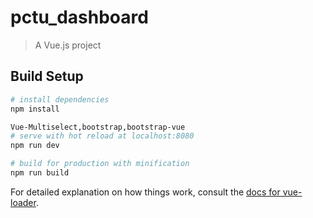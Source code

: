 # pctu_dashboard

> A Vue.js project

## Build Setup

``` bash
# install dependencies
npm install

Vue-Multiselect,bootstrap,bootstrap-vue
# serve with hot reload at localhost:8080
npm run dev

# build for production with minification
npm run build
```

For detailed explanation on how things work, consult the [docs for vue-loader](http://vuejs.github.io/vue-loader).
